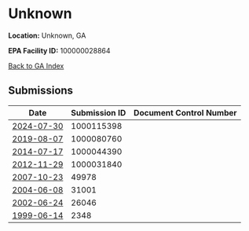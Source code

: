 # Unknown

**Location:** Unknown, GA

**EPA Facility ID:** 100000028864

[Back to GA Index](../../index.md)

## Submissions

| Date | Submission ID | Document Control Number |
|------|--------------|-------------------------|
| [2024-07-30](submissions/1000115398.md) | 1000115398 |  |
| [2019-08-07](submissions/1000080760.md) | 1000080760 |  |
| [2014-07-17](submissions/1000044390.md) | 1000044390 |  |
| [2012-11-29](submissions/1000031840.md) | 1000031840 |  |
| [2007-10-23](submissions/49978.md) | 49978 |  |
| [2004-06-08](submissions/31001.md) | 31001 |  |
| [2002-06-24](submissions/26046.md) | 26046 |  |
| [1999-06-14](submissions/2348.md) | 2348 |  |

